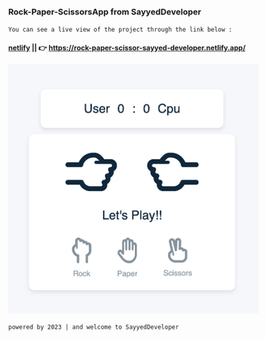 ### Rock-Paper-ScissorsApp from SayyedDeveloper
`You can see a live view of the project through the link below :`
#### [netlify](https://rock-paper-scissor-sayyed-developer.netlify.app/) || 👉 https://rock-paper-scissor-sayyed-developer.netlify.app/
![reminderApp](preview-img/img.png)

`powered by 2023 | and welcome to SayyedDeveloper`